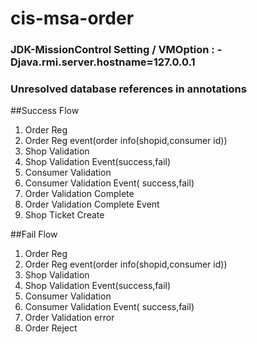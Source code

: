 # cis-msa-order
###  JDK-MissionControl Setting / VMOption : -Djava.rmi.server.hostname=127.0.0.1
###  Unresolved database references in annotations


##Success Flow
<ol>
    <li>Order Reg</li>
    <li>Order Reg event(order info(shopid,consumer id))</li>
    <li>Shop Validation</li>
    <li>Shop Validation Event(success,fail)</li>
    <li>Consumer Validation</li>
    <li>Consumer Validation Event( success,fail)</li>
    <li>Order Validation Complete</li>
    <li>Order Validation Complete Event</li>
    <li>Shop Ticket Create</li>    
 </ol>
 
##Fail Flow
<ol>
    <li>Order Reg</li>
    <li>Order Reg event(order info(shopid,consumer id))</li>
    <li>Shop Validation</li>
    <li>Shop Validation Event(success,fail)</li>
    <li>Consumer Validation</li>
    <li>Consumer Validation Event( success,fail)</li>
    <li>Order Validation error</li>
    <li>Order Reject</li>    
</ol>    